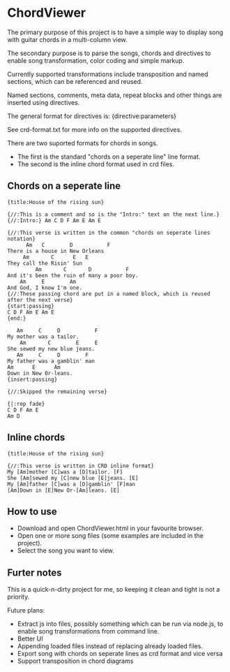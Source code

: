 ChordViewer
===========

The primary purpose of this project is to have a simple way to display song with guitar chords in a multi-column view.

The secondary purpose is to parse the songs, chords and directives to enable song transformation, color coding and simple markup.

Currently supported transformations include transposition and named sections, which can be referenced and reused.

Named sections, comments, meta data, repeat blocks and other things are inserted using directives.

The general format for directives is:
{directive:parameters}

See crd-format.txt for more info on the supported directives.

There are two suported formats for chords in songs. 
- The first is the standard "chords on a seperate line" line format.
- The second is the inline chord format used in crd files.

Chords on a seperate line
-------------------------

    {title:House of the rising sun}
     
    {//:This is a comment and so is the "Intro:" text on the next line.}
    {//:Intro:} Am C D F Am E Am E
    
    {//:This verse is written in the common "chords on seperate lines notation}
          Am   C        D           F
    There is a house in New Orleans
         Am       C      E   E
    They call the Risin' Sun
             Am       C       D           F
    And it's been the ruin of many a poor boy.
        Am     E        Am
    And God, I know I'm one.
    {//:These passing chord are put in a named block, which is reused after the next verse}
    {start:passing}
    C D F Am E Am E
    {end:}
    
       Am     C     D           F
    My mother was a tailor.
        Am       C        E     E
    She sewed my new blue jeans.
       Am     C     D        F
    My father was a gamblin' man
    Am      E      Am
    Down in New Or-leans.
    {insert:passing}
    
    {//:Skipped the remaining verse}
    
    {|:rep fade}
    C D F Am E 
    Am D


Inline chords
-------------

    {title:House of the rising sun}
     
    {//:This verse is written in CRD inline format}
    My [Am]mother [C]was a [D]tailor. [F]
    She [Am]sewed my [C]new blue [E]jeans. [E]
    My [Am]father [C]was a [D]gamblin' [F]man
    [Am]Down in [E]New Or-[Am]leans. [E]


How to use
----------

- Download and open ChordViewer.html in your favourite browser. 
- Open one or more song files (some examples are included in the project). 
- Select the song you want to view.

Furter notes
------------

This is a quick-n-dirty project for me, so keeping it clean and tight is not a priority.

Future plans:
- Extract js into files, possibly something which can be run via node.js, to enable song transformations from command line.
- Better UI
- Appending loaded files instead of replacing already loaded files.
- Export song with chords on seperate lines as crd format and vice versa
- Support transposition in chord diagrams




